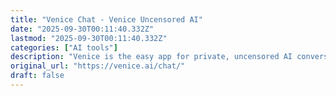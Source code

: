 ```yaml
---
title: "Venice Chat - Venice Uncensored AI"
date: "2025-09-30T00:11:40.332Z"
lastmod: "2025-09-30T00:11:40.332Z"
categories: ["AI tools"]
description: "Venice is the easy app for private, uncensored AI conversations and image generation. Try for free with no log-in needed."
original_url: "https://venice.ai/chat/"
draft: false
---
```


